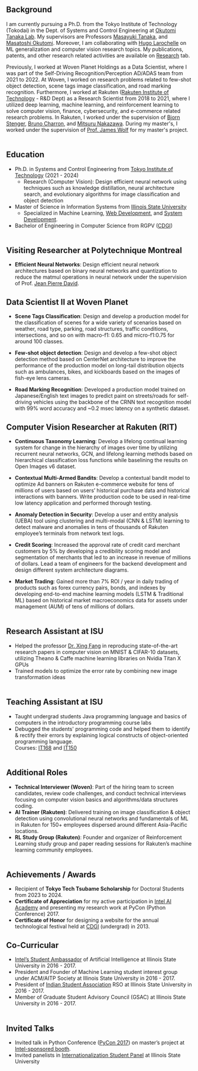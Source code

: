 ## Background
I am currently pursuing a Ph.D. from the Tokyo Institute of Technology (Tokodai) in the Dept. of Systems and Control Engineering at [Okutomi Tanaka Lab](http://www.ok.sc.e.titech.ac.jp/index.shtml). My supervisors are Professors [Masayuki Tanaka](http://www.ok.sc.e.titech.ac.jp/~mtanaka/), and [Masatoshi Okutomi](http://www.ok.sc.e.titech.ac.jp/mem/mxo/okutomi.html). Moreover, I am collaborating with [Hugo Larochelle](https://mila.quebec/en/person/hugo-larochelle/) on ML generalization and computer vision research topics. My publications, patents, and other research related activities are available on [Research](https://dineshdaultani.github.io/research/) tab.  
<!--- I am currently a Visiting Researcher at Polytechnique Montreal specializing in designing efficient neural network architectures. --->

Previously, I worked at Woven Planet Holdings as a Data Scientist, where I was part of the Self-Driving Recognition/Perception AD/ADAS team from 2021 to 2022. At Woven, I worked on research problems related to few-shot object detection, scene tags image classification, and road marking recognition. Furthermore, I worked at Rakuten ([Rakuten Institute of Technology](https://rit.rakuten.co.jp/)  - R&D Dept) as a Research Scientist from 2018 to 2021, where I utilized deep learning, machine learning, and reinforcement learning to solve computer vision, finance, cybersecurity, and e-commerce related research problems. In Rakuten, I worked under the supervision of [Bjorn Stenger](https://scholar.google.com/citations?user=plhjgHUAAAAJ&hl=en),  [Bruno Charron](https://scholar.google.co.jp/citations?user=klbU-o4AAAAJ&hl=en), and [Mitsuru Nakazawa](https://scholar.google.com/citations?user=TLQD7yUAAAAJ&hl=ja). During my master's, I worked under the supervision of [Prof. James Wolf](https://www.semanticscholar.org/author/James-R.-Wolf/2543949) for my master's project. 
<br /><br />

## Education
- Ph.D. in Systems and Control Engineering from [Tokyo Institute of Technology](https://www.titech.ac.jp/english/) (2021 - 2024)
	- Research (Computer Vision): Design efficient neural network using techniques such as knowledge distillation, neural architecture search, and evolutionary algorithms for image classification and object detection
- Master of Science in Information Systems from [Illinois State University](https://illinoisstate.edu/)
	- Specialized in Machine Learning, [Web Development](https://illinoisstate.edu/academics/internet-application-development-certificate/), and [System Development](https://illinoisstate.edu/academics/systems-analyst-certificate/).
- Bachelor of Engineering in Computer Science from RGPV ([CDGI](https://cdgi.edu.in/cdgi.php))
<br /><br />

## Visiting Researcher at Polytechnique Montreal

- **Efficient Neural Networks**: Design efficient neural network architectures based on binary neural networks and quantization to reduce the matmul operations in neural network under the supervision of Prof. [Jean Pierre David](https://scholar.google.com/citations?user=yVubPz4AAAAJ&hl=en).

## Data Scientist II at Woven Planet

- **Scene Tags Classification**: Design and develop a production model for the classification of scenes for a wide variety of scenarios based on weather, road type, parking, road structures, traffic conditions, intersections, and so on with macro-f1: 0.65 and micro-f1:0.75 for around 100 classes.

- **Few-shot object detection**: Design and develop a few-shot object detection method based on CenterNet architecture to improve the performance of the production model on long-tail distribution objects such as ambulances, bikes, and kickboards based on the images of fish-eye lens cameras.
 
- **Road Marking Recognition**: Developed a production model trained on Japanese/English text images to predict paint on streets/roads for self-driving vehicles using the backbone of the CRNN text recognition model with 99% word accuracy and ~0.2 msec latency on a synthetic dataset.

## Computer Vision Researcher at Rakuten (RIT)

- **Continuous Taxonomy Learning**: Develop a lifelong continual learning system for change in the hierarchy of images over time by utilizing recurrent neural networks, GCN, and lifelong learning methods based on hierarchical classification loss functions while baselining the results on Open Images v6 dataset.

- **Contextual Multi-Armed Bandits**: Develop a contextual bandit model to optimize Ad banners on Rakuten e-commerce website for tens of millions of users based on users’ historical purchase data and historical interactions with banners. Write production code to be used in real-time low latency application and performed thorough testing.

- **Anomaly Detection in Security**: Develop a user and entity analysis (UEBA) tool using clustering and multi-modal (CNN & LSTM) learning to detect malware and anomalies in tens of thousands of Rakuten employee’s terminals from network text logs.

- **Credit Scoring**: Increased the approval rate of credit card merchant customers by 5% by developing a credibility scoring model and segmentation of merchants that led to an increase in revenue of millions of dollars. Lead a team of engineers for the backend development and design different system architecture diagrams.

- **Market Trading**: Gained more than 7% ROI / year in daily trading of products such as forex currency pairs, bonds, and indexes by developing end-to-end machine learning models (LSTM & Traditional ML) based on historical market macroeconomics data for assets under management (AUM) of tens of millions of dollars.
<br /><br />

## Research Assistant at ISU
- Helped the professor [Dr. Xing Fang](https://scholar.google.com/citations?user=TdhUhMsAAAAJ&hl=en) in reproducing state-of-the-art research papers in computer vision on MNIST & CIFAR-10 datasets, utilizing Theano & Caffe machine learning libraries on Nvidia Titan X GPUs 
- Trained models to optimize the error rate by combining new image transformation ideas
<br /><br />

## Teaching Assistant at ISU
- Taught undergrad students Java programming language and basics of computers in the introductory programming course labs
- Debugged the students' programming code and helped them to identify & rectify their errors by explaining logical constructs of object-oriented programming language.  
Courses: [IT168](https://coursefinder.illinoisstate.edu/it/168/) and [IT150](https://coursefinder.illinoisstate.edu/it/150/)
<br /><br />

## Additional Roles
- **Technical Interviewer (Woven)**: Part of the hiring team to screen candidates, review code challenges, and conduct technical interviews focusing on computer vision basics and algorithms/data structures coding.
- **AI Trainer (Rakuten)**: Delivered training on image classification & object detection using convolutional neural networks and fundamentals of ML in Rakuten for 150+ employees dispersed around different Asia-Pacific locations.
- **RL Study Group (Rakuten)**: Founder and organizer of Reinforcement Learning study group and paper reading sessions for Rakuten’s machine learning community employees.
<br /><br />

## Achievements / Awards
- Recipient of **Tokyo Tech Tsubame Scholarship** for Doctoral Students from 2023 to 2024. 
- **Certificate of Appreciation** for my active participation in [Intel AI Academy](https://software.intel.com/content/www/us/en/develop/topics/ai/training.html) and presenting my research work at PyCon (Python Conference) 2017.
- **Certificate of Honor** for designing a website for the annual technological festival held at [CDGI](https://cdgi.edu.in/cdgi.php) (undergrad) in 2013.

## Co-Curricular
- [Intel’s Student Ambassador](https://software.intel.com/content/www/us/en/develop/community/ambassadors.html) of Artificial Intelligence at Illinois State University in 2016 - 2017.
- President and Founder of Machine Learning student interest group under ACM/AITP Society at Illinois State University in 2016 - 2017.
- President of [Indian Student Association](https://www.facebook.com/ISAATISU/) RSO at Illinois State University in 2016 - 2017.
- Member of Graduate Student Advisory Council (GSAC) at Illinois State University in 2016 - 2017.
<br /><br />

## Invited Talks
- Invited talk in Python Conference ([PyCon 2017](https://pycon-archive.python.org/2017/)) on master’s project at [Intel-sponsored booth](https://www.facebook.com/IntelDeveloperZone/videos/10154597090152338).
- Invited panelists in [Internationalization Student Panel](https://events.illinoisstate.edu/event/internationalization-of-isu-students-forum/) at Illinois State University
<br /><br />
